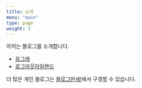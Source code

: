 ```yaml
---
title: 소개
menu: "main"
type: page
weight: 3
---
```


아끼는 블로그를 소개합니다. 
- [응그래](https://eungyes.com)
- [로그아웃아일랜드](https://www.logoutisland.com/)

더 많은 개인 블로그는 [블로그만세!](https://blogmansae.com/)에서 구경할 수 있습니다.